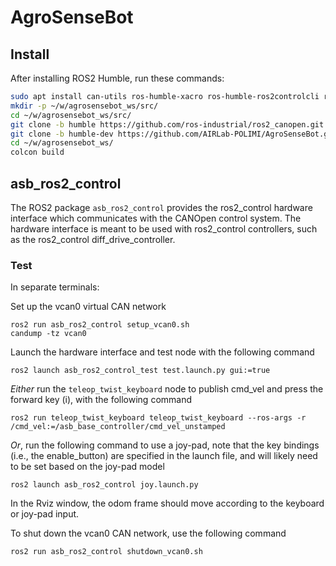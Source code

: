 # AgroSenseBot

## Install
After installing ROS2 Humble, run these commands:
```bash
sudo apt install can-utils ros-humble-xacro ros-humble-ros2controlcli ros-humble-ros2-controllers-test-nodes ros-humble-diff-drive-controller ros-humble-joint-state-broadcaster libqwt-qt5-dev
mkdir -p ~/w/agrosensebot_ws/src/
cd ~/w/agrosensebot_ws/src/
git clone -b humble https://github.com/ros-industrial/ros2_canopen.git
git clone -b humble-dev https://github.com/AIRLab-POLIMI/AgroSenseBot.git
cd ~/w/agrosensebot_ws/
colcon build
```

## asb_ros2_control
The ROS2 package `asb_ros2_control` provides the ros2_control hardware interface which communicates with the CANOpen control system.
The hardware interface is meant to be used with ros2_control controllers, such as the ros2_control diff_drive_controller.


### Test

In separate terminals:

Set up the vcan0 virtual CAN network
```shell
ros2 run asb_ros2_control setup_vcan0.sh
candump -tz vcan0
```

Launch the hardware interface and test node with the following command
```shell
ros2 launch asb_ros2_control_test test.launch.py gui:=true
```

*Either* run the `teleop_twist_keyboard` node to publish cmd_vel and press the forward key (i), with the following command
```shell
ros2 run teleop_twist_keyboard teleop_twist_keyboard --ros-args -r /cmd_vel:=/asb_base_controller/cmd_vel_unstamped
```
*Or*, run the following command to use a joy-pad, note that the key bindings (i.e., the enable_button) are specified in the launch file, and will likely need to be set based on the joy-pad model
```shell
ros2 launch asb_ros2_control joy.launch.py
```

In the Rviz window, the odom frame should move according to the keyboard or joy-pad input.

To shut down the vcan0 CAN network, use the following command
```shell
ros2 run asb_ros2_control shutdown_vcan0.sh
```